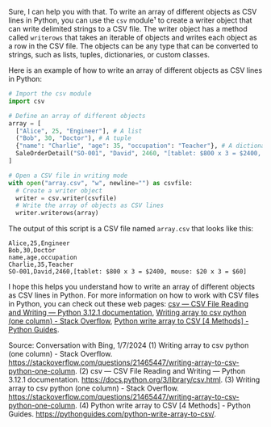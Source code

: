 Sure, I can help you with that. To write an array of different objects as CSV lines in Python, you can use the `csv` module¹ to create a writer object that can write delimited strings to a CSV file. The writer object has a method called `writerows` that takes an iterable of objects and writes each object as a row in the CSV file. The objects can be any type that can be converted to strings, such as lists, tuples, dictionaries, or custom classes.

Here is an example of how to write an array of different objects as CSV lines in Python:

```python
# Import the csv module
import csv

# Define an array of different objects
array = [
  ["Alice", 25, "Engineer"], # A list
  ("Bob", 30, "Doctor"), # A tuple
  {"name": "Charlie", "age": 35, "occupation": "Teacher"}, # A dictionary
  SaleOrderDetail("SO-001", "David", 2460, "[tablet: $800 x 3 = $2400, mouse: $20 x 3 = $60]") # A custom class
]

# Open a CSV file in writing mode
with open("array.csv", "w", newline="") as csvfile:
  # Create a writer object
  writer = csv.writer(csvfile)
  # Write the array of objects as CSV lines
  writer.writerows(array)
```

The output of this script is a CSV file named `array.csv` that looks like this:

```
Alice,25,Engineer
Bob,30,Doctor
name,age,occupation
Charlie,35,Teacher
SO-001,David,2460,[tablet: $800 x 3 = $2400, mouse: $20 x 3 = $60]
```

I hope this helps you understand how to write an array of different objects as CSV lines in Python. For more information on how to work with CSV files in Python, you can check out these web pages: [csv — CSV File Reading and Writing — Python 3.12.1 documentation](^3^), [Writing array to csv python (one column) - Stack Overflow](^1^), [Python write array to CSV [4 Methods] - Python Guides](^2^).

Source: Conversation with Bing, 1/7/2024
(1) Writing array to csv python (one column) - Stack Overflow. https://stackoverflow.com/questions/21465447/writing-array-to-csv-python-one-column.
(2) csv — CSV File Reading and Writing — Python 3.12.1 documentation. https://docs.python.org/3/library/csv.html.
(3) Writing array to csv python (one column) - Stack Overflow. https://stackoverflow.com/questions/21465447/writing-array-to-csv-python-one-column.
(4) Python write array to CSV [4 Methods] - Python Guides. https://pythonguides.com/python-write-array-to-csv/.